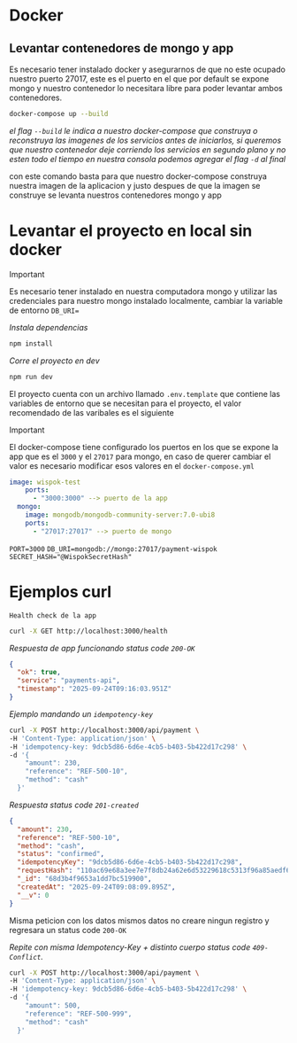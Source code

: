 # Docker

## Levantar contenedores de mongo y app

Es necesario tener instalado docker y asegurarnos de que no este ocupado nuestro puerto 27017, este es el puerto en el que por default se expone mongo y nuestro contenedor lo necesitara libre para poder levantar ambos contenedores.

```bash
docker-compose up --build
```

_el flag `--build` le indica a nuestro docker-compose que construya o reconstruya las imagenes de los servicios antes de iniciarlos, si queremos que nuestro contenedor deje corriendo los servicios en segundo plano y no esten todo el tiempo en nuestra consola podemos agregar el flag `-d` al final_

con este comando basta para que nuestro docker-compose construya nuestra imagen de la aplicacion y justo despues de que la imagen se construye se levanta nuestros contenedores mongo y app

# Levantar el proyecto en local sin docker

> [!IMPORTANT]
> Es necesario tener instalado en nuestra computadora mongo y utilizar las credenciales para nuestro mongo instalado localmente, cambiar la variable de entorno `DB_URI=`

_Instala dependencias_

```bash
npm install
```

_Corre el proyecto en dev_

```bash
npm run dev
```

El proyecto cuenta con un archivo llamado `.env.template` que contiene las variables de entorno que se necesitan para el proyecto, el valor recomendado de las varibales es el siguiente

> [!IMPORTANT]
> El docker-compose tiene configurado los puertos en los que se expone la app que es el `3000` y el `27017` para mongo, en caso de querer cambiar el valor es necesario modificar esos valores en el `docker-compose.yml`

```yml
image: wispok-test
    ports:
      - "3000:3000" --> puerto de la app
  mongo:
    image: mongodb/mongodb-community-server:7.0-ubi8
    ports:
      - "27017:27017" --> puerto de mongo
```

`PORT=3000`
`DB_URI=mongodb://mongo:27017/payment-wispok`
`SECRET_HASH="@WispokSecretHash"`

# Ejemplos curl

`Health check de la app`

```bash
curl -X GET http://localhost:3000/health
```

_Respuesta de app funcionando status code `200-OK`_

```json
{
  "ok": true,
  "service": "payments-api",
  "timestamp": "2025-09-24T09:16:03.951Z"
}
```

_Ejemplo mandando un `idempotency-key`_

```bash
curl -X POST http://localhost:3000/api/payment \
-H 'Content-Type: application/json' \
-H 'idempotency-key: 9dcb5d86-6d6e-4cb5-b403-5b422d17c298' \
-d '{
    "amount": 230,
    "reference": "REF-500-10",
    "method": "cash"
  }'
```

_Respuesta status code `201-created`_

```json
{
  "amount": 230,
  "reference": "REF-500-10",
  "method": "cash",
  "status": "confirmed",
  "idempotencyKey": "9dcb5d86-6d6e-4cb5-b403-5b422d17c298",
  "requestHash": "110ac69e68a3ee7e7f8db24a62e6d53229618c5313f96a85aedf66071fefb432",
  "_id": "68d3b4f9653a1dd7bc519900",
  "createdAt": "2025-09-24T09:08:09.895Z",
  "__v": 0
}
```

Misma peticion con los datos mismos datos no creare ningun registro y regresara un status code `200-OK`

_Repite con misma Idempotency-Key + distinto cuerpo status code `409-Conflict`._

```bash
curl -X POST http://localhost:3000/api/payment \
-H 'Content-Type: application/json' \
-H 'idempotency-key: 9dcb5d86-6d6e-4cb5-b403-5b422d17c298' \
-d '{
    "amount": 500,
    "reference": "REF-500-999",
    "method": "cash"
  }'
```
